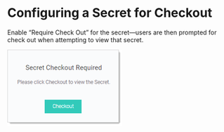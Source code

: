 [title]: # (Configuring a Secret for Check Out)
[tags]: # (Check Out)
[priority]: # (1000)

# Configuring a Secret for Checkout

Enable “Require Check Out” for the secret—users are then prompted for check out when attempting to view that secret.

![1557778362870](images/1557778362870.png)
